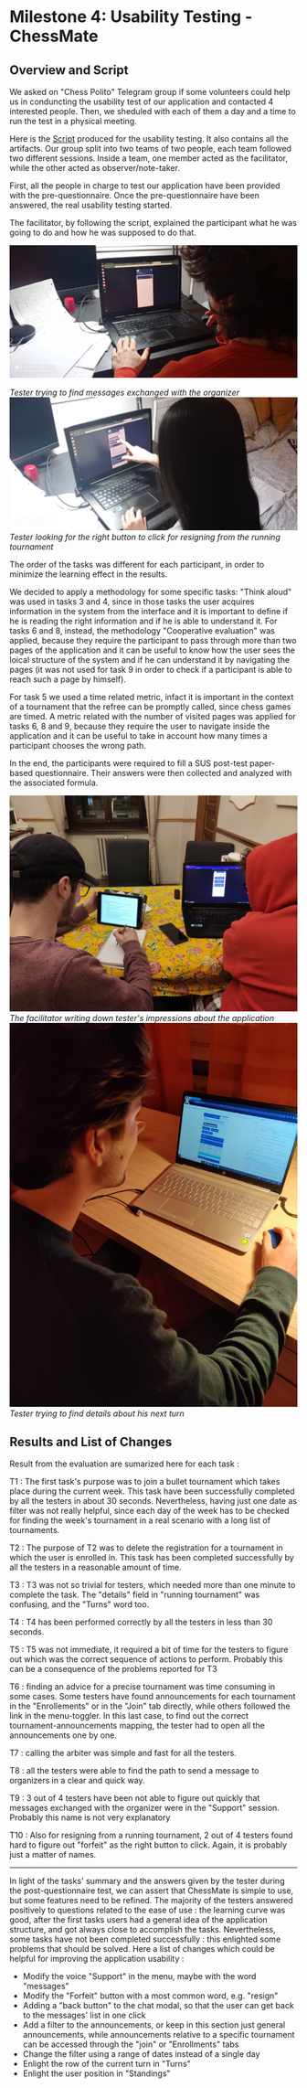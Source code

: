# Milestone 4: Usability Testing - ChessMate

## Overview and Script

We asked on "Chess Polito" Telegram group if some volunteers could help us in conduncting the usability test of our application and contacted 4 interested people. Then, we sheduled with each of them a day and a time to run the test in a physical meeting.

Here is the [Script](./Usability_Script.pdf) produced for the usability testing. It also contains all the artifacts.
Our group split into two teams of two people, each team followed two different sessions. Inside a team, one member acted as the facilitator, while the other acted as observer/note-taker.

First, all the people in charge to test our application have been provided with the pre-questionnaire. Once the pre-questionnaire have been answered, the real usability testing started.

The facilitator, by following the script, explained the participant what he was going to do and how he was supposed to do that.

![image1](./img/4.jpg)

*Tester trying to find messages exchanged with the organizer*
![image2](./img/5.jpeg)
*Tester looking for the right button to click for resigning from the running tournament*

The order of the tasks was different for each participant, in order to minimize the learning effect in the results.

We decided to apply a methodology for some specific tasks: "Think aloud" was used in tasks 3 and 4, since in those tasks the user acquires information in the system from the interface and it is important to define if he is reading the right information and if he is able to understand it. For tasks 6 and 8, instead, the methodology "Cooperative evaluation" was applied, because they require the participant to pass through more than two pages of the application and it can be useful to know how the user sees the loical structure of the system and if he can understand it by navigating the pages (it was not used for task 9 in order to check if a participant is able to reach such a page by himself).

For task 5 we used a time related metric, infact it is important in the context of a tournament that the refree can be promptly called, since chess games are timed. A metric related with the number of visited pages was applied for tasks 6, 8 and 9, because they require the user to navigate inside the application and it can be useful to take in account how many times a participant chooses the wrong path.

In the end, the participants were required to fill a SUS post-test paper-based questionnaire. Their answers were then collected and analyzed with the associated formula.

![image3](./img/1.jpg)
*The facilitator writing down tester's impressions about the application*
![image4](./img/3.jpeg)
*Tester trying to find details about his next turn*

## Results and List of Changes

Result from the evaluation are sumarized here for each task :

T1 : The first task's purpose was to join a bullet tournament which takes place during the current week. This task have been successfully completed by all the testers in about 30 seconds. Nevertheless, having just one date as filter was not really helpful, since each day of the week has to be checked for finding the week's tournament in a real scenario with a long list of tournaments.

T2 : The purpose of T2 was to delete the registration for a tournament in which the user is enrolled in. This task has been completed successfully by all the testers in a reasonable amount of time.

T3 : T3 was not so trivial for testers, which needed more than one minute to complete the task. The "details" field in "running tournament" was confusing, and the "Turns" word too.

T4 : T4 has been performed correctly by all the testers in less than 30 seconds.

T5 : T5 was not immediate, it required a bit of time for the testers to figure out which was the correct sequence of actions to perform. Probably this can be a consequence of the problems reported for T3

T6 : finding an advice for a precise tournament was time consuming in some cases. Some testers have found announcements for each tournament in the "Enrollements" or in the "Join" tab directly, while others followed the link in the menu-toggler. In this last case, to find out the correct tournament-announcements mapping, the tester had to open all the announcements one by one.

T7 : calling the arbiter was simple and fast for all the testers.

T8 : all the testers were able to find the path to send a message to organizers in a clear and quick way.

T9 : 3 out of 4 testers have been not able to figure out quickly that messages exchanged with the organizer were in the "Support" session. Probably this name is not very explanatory

T10 : Also for resigning from a running tournament, 2 out of 4 testers found hard to figure out "forfeit" as the right button to click. Again, it is probably just a matter of names.

-------------------------------------------------------------------------------------------------------------------------------------------------------------------------------

In light of the tasks' summary and the answers given by the tester during the post-questionnaire test, we can assert that ChessMate is simple to use, but some features need to be refined. The majority of the testers answered positively to questions related to the ease of use : the learning curve was good, after the first tasks users had a general idea of the application structure, and got always close to accomplish the tasks. Nevertheless, some tasks have not been completed successfully : this enlighted some problems that should be solved. Here a list of changes which could be helpful for improving the application usability :

- Modify the voice "Support" in the menu, maybe with the word "messages"
- Modify the "Forfeit" button with a most common word, e.g. "resign"
- Adding a "back button" to the chat modal, so that the user can get back to the messages' list in one click
- Add a filter to the announcements, or keep in this section just general announcements, while announcements relative to a specific tournament can be accessed through the "join" or "Enrollments" tabs
- Change the filter using a range of dates instead of a single day
- Enlight the row of the current turn in "Turns"
- Enlight the user position in "Standings"
